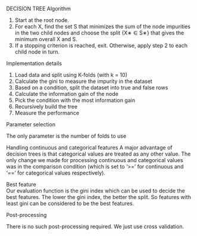 DECISION TREE 
Algorithm 
1. Start at the root node.  
2. For each X, find the set S that minimizes the sum of the node impurities in the two child nodes and choose the split {X∗ ∈ S∗} that gives the minimum overall X and S.  
3. If a stopping criterion is reached, exit. Otherwise, apply step 2 to each child node in turn. 
 
Implementation details 
1. Load data and split using K-folds (with k = 10) 
2. Calculate the gini to measure the impurity in the dataset 
3. Based on a condition, split the dataset into true and false rows 
4. Calculate the information gain of the node 
5. Pick the condition with the most information gain 
6. Recursively build the tree 
7. Measure the performance 
 
Parameter selection 

The only parameter is the number of folds to use 

Handling continuous and categorical features 
A major advantage of decision trees is that categorical values are treated as any other value. 
The only change we made for processing continuous and categorical values was in the comparison condition (which is set to ‘>=’ for continuous and ‘==’ for categorical values respectively). 

Best feature  
Our evaluation function is the gini index which can be used to decide the best features. The lower the gini index, the better the split. So features with least gini can be considered to be the best features. 

Post-processing 

There is no such post-processing required. We just use cross validation.
